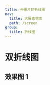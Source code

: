 ```yaml
---
title: 带图片的折线图
nav:
  title: 大屏素材库
  path: /screen
group:
  title: 折线图
---
```


# 双折线图

## 效果图 1

<code src="../../../example/ImgLineDemo/demo1.tsx" background="#040727">

